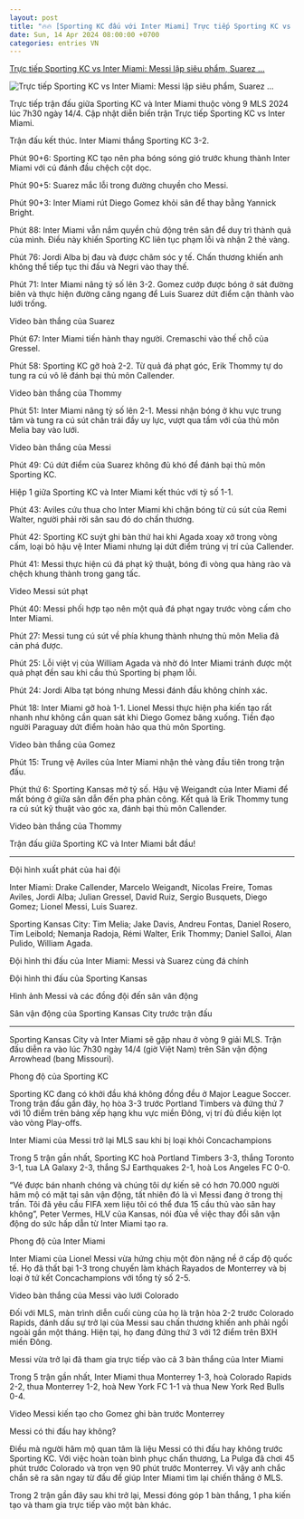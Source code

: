 ```yaml
---
layout: post
title: "🔥🔥 [Sporting KC đấu với Inter Miami] Trực tiếp Sporting KC vs Inter Miami: Messi lập siêu phẩm, Suarez ..."
date: Sun, 14 Apr 2024 08:00:00 +0700
categories: entries VN
---
```

[Trực tiếp Sporting KC vs Inter Miami: Messi lập siêu phẩm, Suarez ...](https://webthethao.vn/bong-da-quoc-te/truc-tiep-sporting-kc-vs-inter-miami-messi-tim-lai-chien-thang-o-mls-FhkSNtaIg.htm)

![Trực tiếp Sporting KC vs Inter Miami: Messi lập siêu phẩm, Suarez ...](https://cdnmedia.webthethao.vn/thumb/720-405/uploads/2024-04-13/messi-inter-miami1.jpg)

Trực tiếp trận đấu giữa Sporting KC và Inter Miami thuộc vòng 9 MLS 2024 lúc 7h30 ngày 14/4. Cập nhật diễn biến trận Trực tiếp Sporting KC vs Inter Miami.

Trận đấu kết thúc. Inter Miami thắng Sporting KC 3-2.

Phút 90+6: Sporting KC tạo nên pha bóng sóng gió trước khung thành Inter Miami với cú đánh đầu chệch cột dọc.

Phút 90+5: Suarez mắc lỗi trong đường chuyền cho Messi.

Phút 90+3: Inter Miami rút Diego Gomez khỏi sân để thay bằng Yannick Bright.

Phút 88: Inter Miami vẫn nắm quyền chủ động trên sân để duy trì thành quả của mình. Điều này khiến Sporting KC liên tục phạm lỗi và nhận 2 thẻ vàng.

Phút 76: Jordi Alba bị đau và được chăm sóc y tế. Chấn thương khiến anh không thể tiếp tục thi đấu và Negri vào thay thế.

Phút 71: Inter Miami nâng tỷ số lên 3-2. Gomez cướp được bóng ở sát đường biên và thực hiện đường căng ngang để Luis Suarez dứt điểm cận thành vào lưới trống.

Video bàn thắng của Suarez

Phút 67: Inter Miami tiến hành thay người. Cremaschi vào thế chỗ của Gressel.

Phút 58: Sporting KC gỡ hoà 2-2. Từ quả đá phạt góc, Erik Thommy tự do tung ra cú vô lê đánh bại thủ môn Callender.

Video bàn thắng của Thommy

Phút 51: Inter Miami nâng tỷ số lên 2-1. Messi nhận bóng ở khu vực trung tâm và tung ra cú sút chân trái đầy uy lực, vượt qua tầm với của thủ môn Melia bay vào lưới.

Video bàn thắng của Messi

Phút 49: Cú dứt điểm của Suarez không đủ khó để đánh bại thủ môn Sporting KC.

Hiệp 1 giữa Sporting KC và Inter Miami kết thúc với tỷ số 1-1.

Phút 43: Aviles cứu thua cho Inter Miami khi chặn bóng từ cú sút của Remi Walter, người phải rời sân sau đó do chấn thương.

Phút 42: Sporting KC suýt ghi bàn thứ hai khi Agada xoay xở trong vòng cấm, loại bỏ hậu vệ Inter Miami nhưng lại dứt điểm trúng vị trí của Callender.

Phút 41: Messi thực hiện cú đá phạt kỹ thuật, bóng đi vòng qua hàng rào và chệch khung thành trong gang tấc.

Video Messi sút phạt

Phút 40: Messi phối hợp tạo nên một quả đá phạt ngay trước vòng cấm cho Inter Miami.

Phút 27: Messi tung cú sút về phía khung thành nhưng thủ môn Melia đã cản phá được.

Phút 25: Lỗi việt vị của William Agada và nhờ đó Inter Miami tránh được một quả phạt đền sau khi cầu thủ Sporting bị phạm lỗi.

Phút 24: Jordi Alba tạt bóng nhưng Messi đánh đầu không chính xác.

Phút 18: Inter Miami gỡ hoà 1-1. Lionel Messi thực hiện pha kiến tạo rất nhanh như không cần quan sát khi Diego Gomez băng xuống. Tiền đạo người Paraguay dứt điểm hoàn hảo qua thủ môn Sporting.

Video bàn thắng của Gomez

Phút 15: Trung vệ Aviles của Inter Miami nhận thẻ vàng đầu tiên trong trận đấu.

Phút thứ 6: Sporting Kansas mở tỷ số. Hậu vệ Weigandt của Inter Miami để mất bóng ở giữa sân dẫn đến pha phản công. Kết quả là Erik Thommy tung ra cú sút kỹ thuật vào góc xa, đánh bại thủ môn Callender.

Video bàn thắng của Thommy

Trận đấu giữa Sporting KC và Inter Miami bắt đầu!

***

Đội hình xuất phát của hai đội

Inter Miami: Drake Callender, Marcelo Weigandt, Nicolas Freire, Tomas Aviles, Jordi Alba; Julian Gressel, David Ruiz, Sergio Busquets, Diego Gomez; Lionel Messi, Luis Suarez.

Sporting Kansas City: Tim Melia; Jake Davis, Andreu Fontas, Daniel Rosero, Tim Leibold; Nemanja Radoja, Rémi Walter, Erik Thommy; Daniel Salloi, Alan Pulido, William Agada.

Đội hình thi đấu của Inter Miami: Messi và Suarez cùng đá chính

Đội hình thi đấu của Sporting Kansas

Hình ảnh Messi và các đồng đội đến sân vân động

Sân vận động của Sporting Kansas City trước trận đấu

***

Sporting Kansas City và Inter Miami sẽ gặp nhau ở vòng 9 giải MLS. Trận đấu diễn ra vào lúc 7h30 ngày 14/4 (giờ Việt Nam) trên Sân vận động Arrowhead (bang Missouri).

Phong độ của Sporting KC

Sporting KC đang có khởi đầu khá không đồng đều ở Major League Soccer. Trong trận đấu gần đây, họ hòa 3-3 trước Portland Timbers và đứng thứ 7 với 10 điểm trên bảng xếp hạng khu vực miền Đông, vị trí đủ điều kiện lọt vào vòng Play-offs.

Inter Miami của Messi trở lại MLS sau khi bị loại khỏi Concachampions

Trong 5 trận gần nhất, Sporting KC hoà Portland Timbers 3-3, thắng Toronto 3-1, tua LA Galaxy 2-3, thắng SJ Earthquakes 2-1, hoà Los Angeles FC 0-0.

“Vé được bán nhanh chóng và chúng tôi dự kiến ​​sẽ có hơn 70.000 người hâm mộ có mặt tại sân vận động, tất nhiên đó là vì Messi đang ở trong thị trấn. Tôi đã yêu cầu FIFA xem liệu tôi có thể đưa 15 cầu thủ vào sân hay không”, Peter Vermes, HLV của Kansas, nói đùa về việc thay đổi sân vận động do sức hấp dẫn từ Inter Miami tạo ra.

Phong độ của Inter Miami

Inter Miami của Lionel Messi vừa hứng chịu một đòn nặng nề ở cấp độ quốc tế. Họ đã thất bại 1-3 trong chuyến làm khách Rayados de Monterrey và bị loại ở tứ kết Concachampions với tổng tỷ số 2-5.

Video bàn thắng của Messi vào lưới Colorado

Đối với MLS, màn trình diễn cuối cùng của họ là trận hòa 2-2 trước Colorado Rapids, đánh dấu sự trở lại của Messi sau chấn thương khiến anh phải ngồi ngoài gần một tháng. Hiện tại, họ đang đứng thứ 3 với 12 điểm trên BXH miền Đông.

Messi vừa trở lại đã tham gia trực tiếp vào cả 3 bàn thắng của Inter Miami

Trong 5 trận gần nhất, Inter Miami thua Monterrey 1-3, hoà Colorado Rapids 2-2, thua Monterrey 1-2, hoà New York FC 1-1 và thua New York Red Bulls 0-4.

Video Messi kiến tạo cho Gomez ghi bàn trước Monterrey

Messi có thi đấu hay không?

Điều mà người hâm mộ quan tâm là liệu Messi có thi đấu hay không trước Sporting KC. Với việc hoàn toàn bình phục chấn thương, La Pulga đã chơi 45 phút trước Colorado và trọn vẹn 90 phút trước Monterrey. Vì vậy anh chắc chắn sẽ ra sân ngay từ đầu để giúp Inter Miami tìm lại chiến thắng ở MLS.

Trong 2 trận gần đây sau khi trở lại, Messi đóng góp 1 bàn thắng, 1 pha kiến tạo và tham gia trực tiếp vào một bàn khác.

